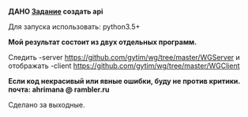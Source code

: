 **ДАНО [Задание](https://github.com/gytim/wg/blob/master/task.txt) создать api**

Для запуска использовать: python3.5+

**Мой результат состоит из двух отдельных программ.**

Следить -server <https://github.com/gytim/wg/tree/master/WGServer> и 
отображать -client <https://github.com/gytim/wg/tree/master/WGClient>


 
**Если код некрасивый или явные ошибки, буду не против критики. почта: ahrimana @ rambler.ru**

Сделано за выходные.
